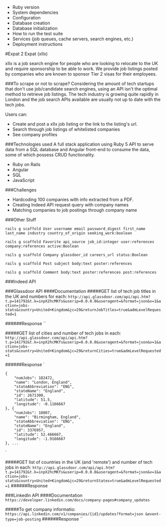 * Ruby version
* System dependencies
* Configuration
* Database creation
* Database initialization
* How to run the test suite
* Services (job queues, cache servers, search engines, etc.)
* Deployment instructions

#Expat 2 Expat (xIIx)

xIIx is a job search engine for people who are looking to relocate to the UK and require sponsorship to be able to work. We provide job listings posted by companies who are known to sponsor Tier 2 visas for their employees.

###To scrape or not to scrape?
Considering the amount of tech startups that don't use job/candidate search engines, using an API isn't the optimal method to retrieve job listings. The tech industry is growing quite rapidly in London and the job search APIs available are usually not up to date with the tech jobs. 

Users can:

- Create and post a xIIx job listing or the link to the listing's url.
- Search through job listings of whitelisted companies
- See company profiles

###Technologies used
A full stack application using Ruby 5 API to serve data from a SQL database and Angular front-end to consume the data, some of which possess CRUD functionality.

- Ruby on Rails
- Angular
- SQL
- JavaScript

###Challenges
- Hardcoding 100 companies with info extracted from a PDF.
- Creating Indeed API request query with company names
- Matching companies to job postings through company name


###Other Stuff

`rails g scaffold User username email password_digest first_name last_name industry country_of_origin seeking_work:boolean `

`rails g scaffold Favorite api_source job_id:integer user:references company:references active:Boolean`

`rails g scaffold Company glassdoor_id careers_url status:Boolean`

`rails g scaffold Post subject body:text poster:references`

`rails g scaffold Comment body:text poster:references post:references`

###Indeed API


###Glassdoor API
####Documentation
#####GET list of tech job titles in the UK and numbers for each:
`http://api.glassdoor.com/api/api.htm?t.p=141792&t.k=inpX2hcMKfs&userip=0.0.0.0&useragent=&format=json&v=1&action=jobs-stats&country=United+Kingdom&jc=29&returnJobTitles=true&admLevelRequested=1`

######Response
``

#####GET list of cities and number of tech jobs in each:
`http://api.glassdoor.com/api/api.htm?t.p=141792&t.k=inpX2hcMKfs&userip=0.0.0.0&useragent=&format=json&v=1&action=jobs-stats&country=United+Kingdom&jc=29&returnCities=true&admLevelRequested=1`

######Response
`

	{
		"numJobs": 182472,
		"name": "London, England",
		"stateAbbreviation": "ENG",
		"stateName": "England",
		"id": 2671300,
		"latitude": 51.5,
		"longitude": -0.1166667
	}, {
		"numJobs": 18807,
		"name": "Birmingham, England",
		"stateAbbreviation": "ENG",
		"stateName": "England",
		"id": 3376957,
		"latitude": 52.466667,
		"longitude": -1.9166667
	}, ...
`


#####GET list of countries in the UK (and 'remote') and number of tech jobs in each:
`http://api.glassdoor.com/api/api.htm?t.p=141792&t.k=inpX2hcMKfs&userip=0.0.0.0&useragent=&format=json&v=1&action=jobs-stats&country=United+Kingdom&jc=29&returnStates=true&admLevelRequested=1`
######Response


###LinkedIn API
####Documentation
`https://developer.linkedin.com/docs/company-pages#company_updates`

#####To get company informatio:
`https://api.linkedin.com/v1/companies/{id}/updates?format=json &event-type=job-posting`
######Response
``
